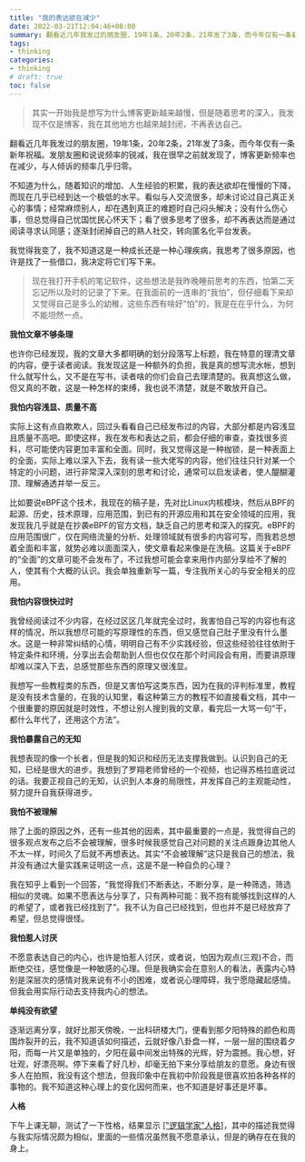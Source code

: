 ```yaml
---
title: "我的表达欲在减少"
date: 2022-03-21T12:04:46+08:00
summary: 翻看近几年我发过的朋友圈，19年1条，20年2条，21年发了3条，而今年仅有一条新年祝福。发朋友圈和说说频率的锐减，我在很早之前就发现了，博客更新频率也在减少，与人倾诉的频率几乎归零。不知道为什么，随着知识的增加、人生经验的积累，我的表达欲却在慢慢的下降，而现在几乎已经到达一个极低的水平。
tags:
- thinking
categories:
- thinking
# draft: true
toc: false
---
```


> 其实一开始我是想写为什么博客更新越来越慢，但是随着思考的深入，我发现不仅是博客，我在其他地方也越來越封闭，不再表达自己。

翻看近几年我发过的朋友圈，19年1条，20年2条，21年发了3条，而今年仅有一条新年祝福。发朋友圈和说说频率的锐减，我在很早之前就发现了，博客更新频率也在减少，与人倾诉的频率几乎归零。

不知道为什么，随着知识的增加、人生经验的积累，我的表达欲却在慢慢的下降，而现在几乎已经到达一个极低的水平。看似与人交流很多，却未讨论过自己真正关心的事情；经常麻烦别人，却在遇到真正的难题时自己闷头解决；没有什么伤心事，但总觉得自己忧国忧民心怀天下；看了很多思考了很多，却不再表达而是通过阅读寻求认同感；逐渐封闭掉自己的熟人社交，转向匿名化平台发表。

我觉得我变了，我不知道这是一种成长还是一种心理疾病，我思考了很多原因，也许是找了一些借口，我决定将它们写下来。

> 现在我打开手机的笔记软件，这些想法是我昨晚睡前思考的东西，怕第二天忘记所以及时的记录了下来。在我面前的一连串的“我怕”，但仔细看下来却又觉得自己是多么的幼稚，这些东西有啥好“怕”的，我是在在乎什么，为何不能坦然一点。

**我怕文章不够条理**

也许你已经发现，我的文章大多都明确的划分段落写上标题，我在特意的理清文章的内容，便于读者阅读。我发现这是一种额外的负担，我是真的想写流水帐，想到什么就写什么，又不是在写书，读者啥的你们会自己去理清楚的。我真想这么做，但又真的不敢，这是一种怎样的束缚，我也说不清楚，就是不敢放开自己。

**我怕内容浅显、质量不高**

实际上这有点自欺欺人，回过头看看自己已经发布过的内容，大部分都是内容浅显且质量不高吧。即使这样，我在发布和表达之前，都会仔细的审查，查找很多资料，尽可能使内容更加丰富和全面。同时，我又觉得这是一种枷锁，是一种表面上的全面，实际上难以深入下去，我有读一些大佬写的内容，他们往往只针对某一个特定的小问题，进行非常深入深刻的思考和讨论，通常可以启发读者，使人醍醐灌顶、理解通透并举一反三。

比如要说eBPF这个技术，我现在的稿子是，先对比Linux内核模块，然后从BPF的起源、历史，技术原理，应用范围，到已有的开源应用和其在安全领域的应用，我发现我几乎就是在抄袭eBPF的官方文档，缺乏自己的思考和深入的探究。eBPF的应用范围很广，仅在网络流量的分析、处理领域就有很多的内容可写，而我若总想着全面和丰富，就势必难以面面深入，使文章看起来像是在洗稿。这篇关于eBPF的“全面”的文章可能不会发布了，不过我想可能会拿来用作内部分享给不了解的人，使其有个大概的认识。我会单独重新写一篇，专注我所关心的与安全相关的应用。

**我怕内容很快过时**

我曾经阅读过不少内容，在经过区区几年就完全过时，我害怕自己写的内容也有这样的情况，所以我想尽可能的写原理性的东西，但又感觉自己肚子里没有什么墨水。这是一种非常纠结的心情，明明自己有不少实践经验，但这些经验往往依附于特定条件和环境，分享出去会帮助到人但也仅仅在那个时间段会有用，而要讲原理却难以深入下去，总感觉那些东西的原理又很浅显。

我想写一些教程类的东西，但是又害怕写这类东西，因为在我的评判标准里，教程是没有技术含量的，在我的认知里，看这种第三方的教程不如直接看文档，其中一个很重要的原因就是时效性，不想让别人搜到我的文章，看完后一大骂一句“干，都什么年代了，还用这个方法”。

**我怕暴露自己的无知**

我想表现的像一个长者，但是我的知识和经历无法支撑我做到。认识到自己的无知，已经是很大的进步。我想到了罗翔老师曾经的一个视频，也记得苏格拉底说过的话。我要正视自己的无知，认识到人本身的局限性，并发挥自己的主观能动性，努力提升自我获得进步。

**我怕不被理解**

除了上面的原因之外，还有一些其他的因素，其中最重要的一点是，我觉得自己的很多观点发布之后不会被理解，很多时候我感觉自己对问题的关注点跟身边其他人不太一样，时间久了后就不再想表达。其实“不会被理解”这只是我自己的想法，我并没有通过大量实践来证明这一点，这是不是一种自负的心理？

我在知乎上看到一个回答，“我觉得我们不断表达，不断分享，是一种筛选，筛选相似的灵魂。如果不愿表达与分享了，只有两种可能：我不抱有能够找到这样的人的希望了，或者我已经找到了”。我不认为自己已经找到，但也并不是已经放弃了希望，但总觉得很怪。

**我怕惹人讨厌**

不愿意表达自己的内心，也许是怕惹人讨厌，或者说，怕因为观点(三观)不合，而断绝交往，感觉像是一种敏感的心理。但是我确实会在意别人的看法，表露内心特别是深层次的感情对我来说有不小的困难，或者说心理障碍，我宁愿隐藏起感情。但我会用实际行动去支持我内心的想法。

**单纯没有欲望**

逐渐远离分享，就好比那天傍晚，一出科研楼大门，便看到那夕阳特殊的颜色和周围炸裂开的云，我不知道该如何描述，云就好像八卦盘一样，一层一层的围绕着夕阳，而每一片又是单独的，夕阳在最中间发出特殊的光辉，好为震撼。我心想，好壮观，好漂亮啊。停下来看了好几秒，却毫无拍下来分享给朋友的意愿。身边有很多人在拍照，我没有这个想法，但我印象中在我初中阶段我是很喜欢拍各种各样的事物的。我不知道这种心理上的变化因何而来，也不知道是好事还是坏事。

**人格**

下午上课无聊，测试了一下性格，结果显示 [["逻辑学家"人格]](https://www.16personalities.com/intp-personality)，其中的描述我觉得与我实际情况颇为相似，里面的一些情况虽然我不愿意承认，但是的确存在在我的身上。

